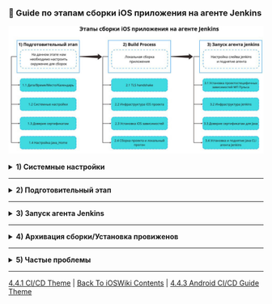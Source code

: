 ###  Guide по этапам сборки iOS приложения на агенте Jenkins

![CI_stages](https://github.com/eldaroid/pictures/blob/master/iOSWiki/Frameworks/CI_stages.jpeg?raw=true)

<details>
<summary><strong>1) Системные настройки</strong></summary>
<p>

    На данном этапе настраиваем необходимое окружение для сборок iOS приложения как локально так и для jenkins

   <details>
   <summary><strong>1.1) Дата/Время/Место/Календарь</strong></summary>
   <p>

Настройка даты и времени текущей (Пример: 14 декабря 2024 года, 15:30:00):

`sudo date 121415302024`

Настройка Места и Календаря:

`sudo systemsetup --settimezone Europe/Moscow`

   </p>
   </details>

   <details>
   <summary><strong>1.2) Системные настройки</strong></summary>
   <p>

⚙️ Настройки → Конфиденциальность и безопасность → Инструмент разработчика →  Терминал и iTerm2 ✔️

⚙️ Настройки → Конфиденциальность и безопасность → Доступ к диску → Терминал и iTerm2 ✔️

⚙️ Настройки → Конфиденциальность и безопасность → Службы геолокации

* Разрешить этим приложениям и службам определять Вашу геопозицию - Вкл
* Workspace ONE Intelligent Hub - Вкл

⚙️ Настройки → Конфиденциальность и безопасность → Подробнее и тут убрать все галки

⚙️ Настройки → Экономия энергии → Перезапускать автоматически при сбое питания ✔️

⚙️ Настройки → Клавиатура → "Частота автоповтора клавиши" и "Задержка до начала автоповтора" на максимум по шкале "Быстро"

⚙️ Настройки → Экран блокировки → "Включать заставку при отсутствии активности" Никогда; "Выключать дисплей при отсутствии активности" 3 часа

   </p>
   </details>

   <details>
   <summary><strong>1.3) Доверие сертификатам Keychain</strong></summary>
   <p>

🔗 Связка ключей → Система → Сертификаты → По очереди дважды кликаем сертификаты <компании>* → Доверие: Всегда доверять для каждого пункта

🔗 Связка ключей → Вход → Мои сертификаты → Двойной клик на сертификат пользователя →  Доверие: Всегда доверять для каждого пункта

🔗 Связка ключей → Система → Мои сертификаты → Двойной клик на сертификат от MDMIdentity →  Доверие: Всегда доверять для каждого пункта

   </p>
   </details>

   <details>
   <summary><strong>1.4)Необходимые утилиты/настройки</strong></summary>
   <p>

Установка oh-my-zsh: `sh -c "$(curl -fsSL https://raw.githubusercontent.com/ohmyzsh/ohmyzsh/master/tools/install.sh)"`

Установка brew: `/bin/bash -c "$(curl -fsSL https://raw.githubusercontent.com/Homebrew/install/HEAD/install.sh)"`

Добавление shellenv в .zprofile: `(echo; echo 'eval "$(/opt/homebrew/bin/brew shellenv)"') >> ~/.zprofile`

Обновить shell: `exec $SHELL -l`

Разрешить использовать приложения, загруженные из любого источника: `sudo spctl --master-disable`

Меняем права для local директории:
```bash
sudo chmod -R 775 /usr/local/*
sudo chown -R $(whoami):admin /usr/local/*
```

   </p>
   </details>


   <details>
   <summary><strong>1.5) Настройка JAVA_HOME</strong></summary>
   <p>

Установка java: 

```bash
brew install temurin
echo "export JAVA_HOME=$(/usr/libexec/java_home)" >> ~/.zshrc"
echo "PATH=$PATH:$JAVA_HOME/bin" >> ~/.zshrc
source ~/.zshrc
``` 

Если все правильно установилось, то `JAVA_HOME` должна выдавать путь к бинарнику джавы: 
```bash
echo $JAVA_HOME
// output: /Library/Java/JavaVirtualMachines/adoptopenjdk-16.jdk/Contents/Home
```
   </p>
   </details>

</p>
</details>







----

<details>
<summary><strong>2) Подготовительный этап</strong></summary>
<p>

    Результатом данного этапа должна быть успешная локальная сборка МП

   <details>
   <summary><strong>2.1) TLS Handshake</strong></summary>
   <p>

На данном этапе нужно изменить файл конфигурации ssl: openssl.cnf:

Поменять права для всех конфигов `sudo chmod u+w /System/Library/OpenSSl/openssl.cnf` + `sudo chmod u+w /usr/local/etc/openssl@3`


Далее `vim openssl.cnf`:
```ini
openssl_conf = default_conf
 
[ default_conf ]
ssl_conf = ssl_sect
 
[ssl_sect]
system_default = ssl_default_sect
 
[ssl_default_sect]
Options = UnsafeLegacyRenegotiation
```

Здесь обращать внимание скорее нужно на пункт с UnsafeLegacyRenegotiation, на остальное пофиг

`source ~/`

   </p>
   </details>

   <details>
   <summary><strong>2.2) Инфраструктура iOS проекта</strong></summary>
   <p>

Скачать Xcode с сайта https://xcodereleases.com/

Переименовать в формате Xcode<версия>. Далее Xcode16.3 переносим в "Программы"

Проверим есть ли Xcode в Applications

`find /Applications -type d  -maxdepth 1 -name "Xcode*.app"`

xcode-select:

`sudo xcode-select --switch /Applications/Xcode16.3.app/Contents/Developer`

Вход в режим разработчика позволяет выполнять такие действия, как отладка проекта, без необходимости Xcode запрашивать пароль учетной записи пользователя: `DevToolsSecurity -enable`

Клонируем iOS проект:

```bash
git config --global http.maxRequestBuffer 100M --depth=1
git clone https://YourProject.git NamingYourProject
git fetch --unshallow
git pull --all
```

Открываем Xcode и устанавливаем все что нужно

   </p>
   </details>

   <details>
   <summary><strong>2.3) Установка iOS зависимостей</strong></summary>
   <p>

Устанавливаем xcodegen:

`brew install xcodegen`

Устанавливаем cocoapods:

`brew install cocoapods`

Удаляем подключение по http:

```bash
gem source -r https://rubygems.org/
gem source -a http://rubygems.org/
gem source --list
! перезапустить терминал
```

Устанавливаем node:
```bash
brew install node`
 
# если `which node` не выдает `/usr/local/bin/node`:
sudo ln -s $(which node) /usr/local/bin/node
```

   </p>
   </details>

   <details>
   <summary><strong>2.4) Сборка проекта и локальный прогон</strong></summary>
   <p>

Locate Xcode:

`sudo xcode-select --switch /Applications/Xcode16.3.app/Contents/Developer`

React зависимости: `npm i -g eas-cli`

Собираем проект: `./generate_all -o`

В Xcode выбираем YourProjectBeta и запускаем сборку. Запускаем также тесты, чтобы проверить все ли корректно работает.

   </p>
   </details>

</p>
</details>





---

<details>
<summary><strong>3) Запуск агента Jenkins</strong></summary>
<p>

    Результирующий этап настройки слейва jenkins и поднятие агента

   <details>
   <summary><strong>3.1) Установка проектоспецифических зависимостей МП Пульса: sonar, fastlane</strong></summary>
   <p>

Установка Fastalne:

```bash
brew install fastlane
fastlane env
```

Установка Sonar Scanner:

```bash
brew install sonar
brew install sonar-scanner
```

Установив сонар у нас появится ссылка:
```bash
where sonar-scanner
// output: `/usr/local/bin/sonar-scanner` ссылка на -> `/usr/local/Cellar/sonar-scanner`
where sonar
// output: `/usr/local/bin/sonar`
```

Заходим и смотрим куда ведут ссылки. Меняем права этой директории:

```
sudo chmod -R 775 /usr/local/Cellar/sonar-scanner
sudo chmod -R 775 /usr/local/Cellar/sonarqube
```

> Проверка сонара
> 
> Для проверки корректность сонара, запустить команду `sonar-scanner`
> 
> Корректный результат:
> ![](https://github.com/eldaroid/pictures/blob/master/iOSWiki/Frameworks/sonar-scenner.png?raw=true)



   </p>
   </details>

   <details>
   <summary><strong>3.2) Инфраструктура Jenkins</strong></summary>
   <p>

Настройка директорий:

`mkdir ~/jenkins; cd ~/jenkins; mkdir keystore;`

🔗 Связка ключей → Система → Сертификаты → Экспортируем из keychain YourCompanyRootCA и YourCompanyExternalCA в `~/jenkins/keystore`

Установка сертификата SonarCert:

`cd ~/jenkins/keystore; openssl s_client -connect sonarqube.ru:443 | openssl x509 -out sonar_ssl.cert`

   </p>
   </details>

   <details>
   <summary><strong>3.3) Доверие сертификатам для Java</strong></summary>
   <p>

Директория Java: `cd $JAVA_HOME/lib/security`

Довери сертификатам YourCompanyRootCA:

```bash
sudo ../../bin/keytool --import -trustcacerts -alias YourCompanyRootCA -file ~/jenkins/keystore/YourCompanyRootCA.cer -keystore ./cacerts -storepass changeit -noprompt
// output: Certificate was added to keystore
```

Доверие сертификатам YourCompanyExternalCA:

```bash
sudo ../../bin/keytool --import -trustcacerts -alias YourCompanyExternalCA -file ~/jenkins/keystore/YourCompanyExternalCA.cer -keystore ./cacerts -storepass changeit -noprompt
// output: Certificate was added to keystore
```

Довери сертификатам SonarCert:

```bash
sudo ../../bin/keytool --import -trustcacerts -alias SonarCert -file ~/jenkins/keystore/sonar_ssl.cert -keystore ./cacerts -storepass changeit -noprompt
// output: Certificate was added to keystore
```

Список доверенный корневых сертификатов: `keytool -list -v -keystore $JAVA_HOME/lib/security/cacerts`

   </p>
   </details>

   <details>
   <summary><strong>3.4) Установка и поднятие Java CLI агента Jenkins</strong></summary>
   <p>

Переходим в директорию jenkins: `cd ~/jenkins`

Скачиваем агент jenkins:
```bash
echo insecure >> ~/.curlrc; source ~/.curlrc;
export HOMEBREW_CURLRC=1 // чтобы brew смотрел на пользовательский конфиг по пути ~/.curlrc
exec $SHELL
curl https://jenkinsAgent.ru/jnlpJars/agent.jar --output ~/jenkins/agent.jar
```

Теперь поднимем этот агент:
```bash
java -jar agent.jar -jnlpUrl https://jenkinsAgent.ru/computer/mac-mini-3/jenkins-agent.jnlp -secret 12341234 -workDir "/Users/eldarpopov/jenkins" -noCertificateCheck
```

После первой неудачной сборки появится папка workspace:
```bash
sudo chown -R $(whoami):admin ~/jenkins/workspace;
sudo chmod -R 775 /opt/homebrew/Cellar
```

   </p>
   </details>

Для проверки запуска сборки как в дженкинсе: `ci/build.sh beta none myApp`

Для проверки успешности сонара запустить команду: `sh ci/sonarqube_scan.sh tech/popov/justForCI develop 8482 0`

</p>
</details>






---

<details>
<summary><strong>4) Архивация сборки/Установка провиженов</strong></summary>
<p>

Тип сборки - таргет с которого делается сборка:
* beta - бета сборка для тестирования;
* inhouse - релизная сборка для публикации;
* ipadinhouse - релизная спец. ipad версии сборка для публикации;
* ipadbeta - тестирование спец. ipad версии;


> Создание архива и установка провиженов для дейли и релиз сборок

   <details>
   <summary><strong>4.1) Iphone Beta сборка</strong></summary>
   <p>

1. Войти в работающую сборочную машину (н/р: mac-mini-1)
2. Открыть директорию с репой `~/jenkins/workspace/YourApp/CI123123/ios`
3. Запустить `./generate_all.sh -o`
4. Выбрать таргет `YourAppBeta` и устройство для сборки any iOS device: ![](https://github.com/eldaroid/pictures/blob/master/iOSWiki/Frameworks/formBeta.png?raw=true)
5. В таргете проекта выбрать `sign & capabiilities` выбрать провижен из корня репы `YourApp_Beta_Distrib.mobileprovision`
6. Добавить корневой сертификат (ООО "Ваша компания"). Launchpad - Kaystore - Система - Перенести серт "ООО ..." в мои сертификаты. Дать доверие сертификату
7. В Xcode в sign & capabiilities должен автоматом подтянутся сертификат `"Rapair with ... OOO"`
8. Product -> Archive

   </p>
   </details>

   <details>
   <summary><strong>4.2) Iphone In-house сборка</strong></summary>
   <p>

iOSWiki/Frameworks/formInhouse.png

1. Войти в работающую сборочную машину (н/р: mac-mini-1)
2. Открыть директорию с репой `~/jenkins/workspace/YourApp/CI123123/ios`
3. Запустить `./generate_all.sh -o`
4. Выбрать таргет `YourApp` и устройство для сборки any iOS device: ![](https://github.com/eldaroid/pictures/blob/master/iOSWiki/Frameworks/formInhouse2.png?raw=true)
5. В таргете проекта выбрать `sign & capabiilities` выбрать провижен из корня репы `YourApp_Distrib.mobileprovision`
6. Добавить корневой сертификат (ООО "Ваша компания"). Launchpad - Kaystore - Система - Перенести серт "ООО ..." в мои сертификаты. Дать доверие сертификату
7. В Xcode в sign & capabiilities должен автоматом подтянутся сертификат `"Rapair with ... OOO"`
8. Product -> Archive

   </p>
   </details>

</p>
</details>




---

<details>
<summary><strong>5) Частые проблемы</strong></summary>
<p>

   <details>
   <summary><strong>5.1) Xcode</strong></summary>
   <p>

Список ошибок и решений можно найти по [ссылке](https://github.com/eldaroid/iOSWiki/blob/master/1%20Common/1.1%20Configs/1.1.6%20Xcode/1.1.6.1%20XcodeSetting.md#ошибка-1-старая-версия)

   </p>
   </details>


   <details>
   <summary><strong>5.2) jarfile agent.jar</strong></summary>
   <p>



   <details>
   <summary><strong>5.2.1) Failed to connect to https://YourProject.ru/. Will try again. JnlpAgentEndpointResolver</strong></summary>
   <p>

![ErrorJnlpAgentEndpointResolver](https://github.com/eldaroid/pictures/blob/master/iOSWiki/Frameworks/ErrorJnlpAgentEndpointResolver2.png?raw=true)

Решение: проблема с Wi-fi

   </p>
   </details>
   
   <details>
   <summary><strong>5.2.2) Error: invalid or courrupt jarfile agent.jar</strong></summary>
   <p>

Во время скачивания файл agent.jar установился с ошибкой или без TLS handshake. Скачать агент и запустить заново.

   </p>
   </details>

   </p>
   </details>

   <details>
   <summary><strong>5.3) iOS Утилиты: cocoapods, fastlane, node</strong></summary>
   <p>

   <details>
   <summary><strong>5.3.1) Cocoapods: Ingore ffi-1.15.5 because its extensions are not built</strong></summary>
   <p>

Решение:
```bash
brew uninstall --force cocoapods
brew uninstall --ignore-dependencies ruby
brew install cocoapods
```

   </p>
   </details>

   <details>
   <summary><strong>5.3.2) Could not find node</strong></summary>
   <p>

[Error] Could not find node. It looks like that the .xcode.env or .xcode.env.local 

Command PhaseScriptExecution failed with a nonzero exit code

Решение: `sudo ln -s $(which node) /usr/local/bin/node`

   </p>
   </details>

   </p>
   </details>
</p>
</details>



---

[4.4.1 CI/CD Theme](/4%20Linkage/4.4%20CI:CD/4.4.1%20CI:CD.md) | [Back To iOSWiki Contents](https://github.com/eldaroid/iOSWiki) | [4.4.3 Android CI/CD Guide Theme](/4%20Linkage/4.4%20CI:CD/4.4.3%20🤖%20Android_CI.md)
